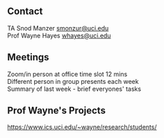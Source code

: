 ## Contact
TA Snod Manzer smonzur@uci.edu  
Prof Wayne Hayes whayes@uci.edu
## Meetings
Zoom/in person at office time slot 
12 mins  
Different person in group presents each week  
Summary of last week - brief everyones' tasks  
## Prof Wayne's Projects
https://www.ics.uci.edu/~wayne/research/students/